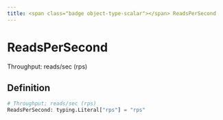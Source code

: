 ```yaml
---
title: <span class="badge object-type-scalar"></span> ReadsPerSecond
---
```

# <span class="badge object-type-scalar"></span> ReadsPerSecond

Throughput: reads/sec (rps)

## Definition

```python
# Throughput: reads/sec (rps)
ReadsPerSecond: typing.Literal["rps"] = "rps"
```
